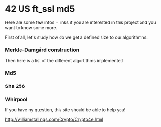 # 42 US ft_ssl md5

Here are some few infos + links if you are interested in this project and you want to know some more.

First of all, let's study how do we get a defined size to our algorithmns:

### Merkle–Damgård construction

Then here is a list of the different algortithms implemented

### Md5
### Sha 256
### Whirpool

If you have ny question, this site should be able to help you!

http://williamstallings.com/Crypto/Crypto4e.html
